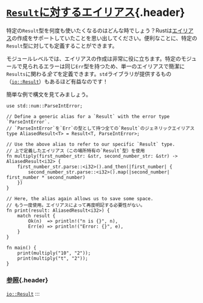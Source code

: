 # [`Result`に対するエイリアス](#resultに対するエイリアス){.header}

特定の`Result`型を何度も使いたくなるのはどんな時でしょう？Rustは[エイリアス](../../types/alias.html)の作成をサポートしていたことを思い出してください。便利なことに、特定の`Result`型に対しても定義することができます。

モジュールレベルでは、エイリアスの作成は非常に役に立ちます。特定のモジュールで見られるエラーは同じ`Err`型を持つため、単一のエイリアスで簡潔に`Results`に関わる*全て*を定義できます。`std`ライブラリが提供するもの（[`io::Result`](https://doc.rust-lang.org/std/io/type.Result.html)）もあるほど有益なのです！

簡単な例で構文を見てみましょう。

    use std::num::ParseIntError;

    // Define a generic alias for a `Result` with the error type `ParseIntError`.
    // `ParseIntError`を`Err`の型として持つ全ての`Result`のジェネリックエイリアス
    type AliasedResult<T> = Result<T, ParseIntError>;

    // Use the above alias to refer to our specific `Result` type.
    // 上で定義したエイリアス（この場所特有の`Result`型）を使用
    fn multiply(first_number_str: &str, second_number_str: &str) -> AliasedResult<i32> {
        first_number_str.parse::<i32>().and_then(|first_number| {
            second_number_str.parse::<i32>().map(|second_number| first_number * second_number)
        })
    }

    // Here, the alias again allows us to save some space.
    // もう一度使用。エイリアスによって再度明記する必要性がない。
    fn print(result: AliasedResult<i32>) {
        match result {
            Ok(n)  => println!("n is {}", n),
            Err(e) => println!("Error: {}", e),
        }
    }

    fn main() {
        print(multiply("10", "2"));
        print(multiply("t", "2"));
    }

### [参照](#参照){.header}

[`io::Result`](https://doc.rust-lang.org/std/io/type.Result.html)
:::

